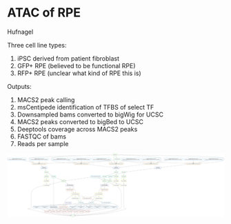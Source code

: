 # ATAC of RPE

Hufnagel

Three cell line types:

1. iPSC derived from patient fibroblast
2. GFP+ RPE (believed to be functional RPE)
3. RFP+ RPE (unclear what kind of RPE this is)

Outputs:

1. MACS2 peak calling
2. msCentipede identification of TFBS of select TF
3. Downsampled bams converted to bigWig for UCSC
4. MACS2 peaks converted to bigBed to UCSC
5. Deeptools coverage across MACS2 peaks
6. FASTQC of bams
7. Reads per sample

![](rpe_ipsc_ATAC_dag.svg)
